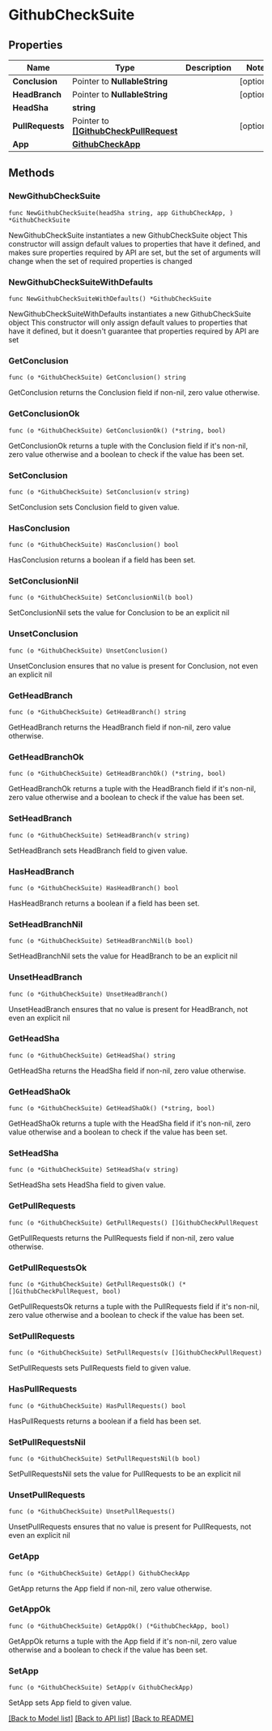 # GithubCheckSuite

## Properties

Name | Type | Description | Notes
------------ | ------------- | ------------- | -------------
**Conclusion** | Pointer to **NullableString** |  | [optional] 
**HeadBranch** | Pointer to **NullableString** |  | [optional] 
**HeadSha** | **string** |  | 
**PullRequests** | Pointer to [**[]GithubCheckPullRequest**](GithubCheckPullRequest.md) |  | [optional] 
**App** | [**GithubCheckApp**](GithubCheckApp.md) |  | 

## Methods

### NewGithubCheckSuite

`func NewGithubCheckSuite(headSha string, app GithubCheckApp, ) *GithubCheckSuite`

NewGithubCheckSuite instantiates a new GithubCheckSuite object
This constructor will assign default values to properties that have it defined,
and makes sure properties required by API are set, but the set of arguments
will change when the set of required properties is changed

### NewGithubCheckSuiteWithDefaults

`func NewGithubCheckSuiteWithDefaults() *GithubCheckSuite`

NewGithubCheckSuiteWithDefaults instantiates a new GithubCheckSuite object
This constructor will only assign default values to properties that have it defined,
but it doesn't guarantee that properties required by API are set

### GetConclusion

`func (o *GithubCheckSuite) GetConclusion() string`

GetConclusion returns the Conclusion field if non-nil, zero value otherwise.

### GetConclusionOk

`func (o *GithubCheckSuite) GetConclusionOk() (*string, bool)`

GetConclusionOk returns a tuple with the Conclusion field if it's non-nil, zero value otherwise
and a boolean to check if the value has been set.

### SetConclusion

`func (o *GithubCheckSuite) SetConclusion(v string)`

SetConclusion sets Conclusion field to given value.

### HasConclusion

`func (o *GithubCheckSuite) HasConclusion() bool`

HasConclusion returns a boolean if a field has been set.

### SetConclusionNil

`func (o *GithubCheckSuite) SetConclusionNil(b bool)`

 SetConclusionNil sets the value for Conclusion to be an explicit nil

### UnsetConclusion
`func (o *GithubCheckSuite) UnsetConclusion()`

UnsetConclusion ensures that no value is present for Conclusion, not even an explicit nil
### GetHeadBranch

`func (o *GithubCheckSuite) GetHeadBranch() string`

GetHeadBranch returns the HeadBranch field if non-nil, zero value otherwise.

### GetHeadBranchOk

`func (o *GithubCheckSuite) GetHeadBranchOk() (*string, bool)`

GetHeadBranchOk returns a tuple with the HeadBranch field if it's non-nil, zero value otherwise
and a boolean to check if the value has been set.

### SetHeadBranch

`func (o *GithubCheckSuite) SetHeadBranch(v string)`

SetHeadBranch sets HeadBranch field to given value.

### HasHeadBranch

`func (o *GithubCheckSuite) HasHeadBranch() bool`

HasHeadBranch returns a boolean if a field has been set.

### SetHeadBranchNil

`func (o *GithubCheckSuite) SetHeadBranchNil(b bool)`

 SetHeadBranchNil sets the value for HeadBranch to be an explicit nil

### UnsetHeadBranch
`func (o *GithubCheckSuite) UnsetHeadBranch()`

UnsetHeadBranch ensures that no value is present for HeadBranch, not even an explicit nil
### GetHeadSha

`func (o *GithubCheckSuite) GetHeadSha() string`

GetHeadSha returns the HeadSha field if non-nil, zero value otherwise.

### GetHeadShaOk

`func (o *GithubCheckSuite) GetHeadShaOk() (*string, bool)`

GetHeadShaOk returns a tuple with the HeadSha field if it's non-nil, zero value otherwise
and a boolean to check if the value has been set.

### SetHeadSha

`func (o *GithubCheckSuite) SetHeadSha(v string)`

SetHeadSha sets HeadSha field to given value.


### GetPullRequests

`func (o *GithubCheckSuite) GetPullRequests() []GithubCheckPullRequest`

GetPullRequests returns the PullRequests field if non-nil, zero value otherwise.

### GetPullRequestsOk

`func (o *GithubCheckSuite) GetPullRequestsOk() (*[]GithubCheckPullRequest, bool)`

GetPullRequestsOk returns a tuple with the PullRequests field if it's non-nil, zero value otherwise
and a boolean to check if the value has been set.

### SetPullRequests

`func (o *GithubCheckSuite) SetPullRequests(v []GithubCheckPullRequest)`

SetPullRequests sets PullRequests field to given value.

### HasPullRequests

`func (o *GithubCheckSuite) HasPullRequests() bool`

HasPullRequests returns a boolean if a field has been set.

### SetPullRequestsNil

`func (o *GithubCheckSuite) SetPullRequestsNil(b bool)`

 SetPullRequestsNil sets the value for PullRequests to be an explicit nil

### UnsetPullRequests
`func (o *GithubCheckSuite) UnsetPullRequests()`

UnsetPullRequests ensures that no value is present for PullRequests, not even an explicit nil
### GetApp

`func (o *GithubCheckSuite) GetApp() GithubCheckApp`

GetApp returns the App field if non-nil, zero value otherwise.

### GetAppOk

`func (o *GithubCheckSuite) GetAppOk() (*GithubCheckApp, bool)`

GetAppOk returns a tuple with the App field if it's non-nil, zero value otherwise
and a boolean to check if the value has been set.

### SetApp

`func (o *GithubCheckSuite) SetApp(v GithubCheckApp)`

SetApp sets App field to given value.



[[Back to Model list]](../README.md#documentation-for-models) [[Back to API list]](../README.md#documentation-for-api-endpoints) [[Back to README]](../README.md)


